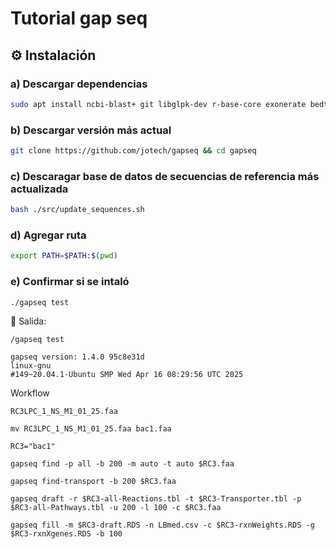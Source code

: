 #   Tutorial gap seq

## ⚙️ Instalación 
### a) Descargar dependencias 

```bash
sudo apt install ncbi-blast+ git libglpk-dev r-base-core exonerate bedtools barrnap bc parallel curl libcurl4-openssl-dev libssl-dev libsbml5-dev bc
```
### b) Descargar versión más actual 

```bash
git clone https://github.com/jotech/gapseq && cd gapseq
```
### c) Descaragar base de datos de secuencias de referencia más actualizada  
```bash
bash ./src/update_sequences.sh
```

### d) Agregar ruta
```bash
export PATH=$PATH:$(pwd)
```

### e) Confirmar si se intaló 
```bash
./gapseq test
```
📨 Salida:
```
/gapseq test

gapseq version: 1.4.0 95c8e31d
linux-gnu
#149~20.04.1-Ubuntu SMP Wed Apr 16 08:29:56 UTC 2025 
```

Workflow

```
RC3LPC_1_NS_M1_01_25.faa

mv RC3LPC_1_NS_M1_01_25.faa bac1.faa

RC3="bac1"

gapseq find -p all -b 200 -m auto -t auto $RC3.faa

gapseq find-transport -b 200 $RC3.faa 

gapseq draft -r $RC3-all-Reactions.tbl -t $RC3-Transporter.tbl -p $RC3-all-Pathways.tbl -u 200 -l 100 -c $RC3.faa

gapseq fill -m $RC3-draft.RDS -n LBmed.csv -c $RC3-rxnWeights.RDS -g $RC3-rxnXgenes.RDS -b 100

```
